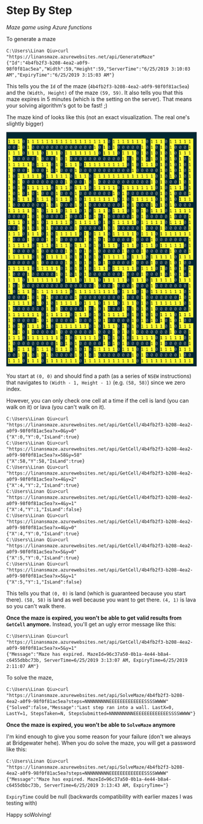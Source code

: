 # Step By Step

*Maze game using Azure functions*

To generate a maze

```
C:\Users\Linan Qiu>curl "https://linansmaze.azurewebsites.net/api/GenerateMaze"
{"Id":"4b4fb2f3-b208-4ea2-a0f9-98f0f81ac5ea","Width":59,"Height":59,"ServerTime":"6/25/2019 3:10:03 AM","ExpiryTime":"6/25/2019 3:15:03 AM"}
```

This tells you the `Id` of the maze (`4b4fb2f3-b208-4ea2-a0f9-98f0f81ac5ea`) and the `(Width, Height)` of the maze `(59, 59)`. It also tells you that this maze expires in 5 minutes (which is the setting on the server). That means your solving algorithm's got to be fast! ;)

The maze kind of looks like this (not an exact visualization. The real one's slightly bigger)

![mazescreenshot.png](mazescreenshot.png)

You start at `(0, 0)` and should find a path (as a series of `NSEW` instructions) that navigates to `(Width - 1, Height - 1)` (e.g. `(58, 58)`) since we zero index.

However, you can only check one cell at a time if the cell is land (you can walk on it) or lava (you can't walk on it).

```
C:\Users\Linan Qiu>curl "https://linansmaze.azurewebsites.net/api/GetCell/4b4fb2f3-b208-4ea2-a0f9-98f0f81ac5ea?x=0&y=0"
{"X":0,"Y":0,"IsLand":true}
C:\Users\Linan Qiu>curl "https://linansmaze.azurewebsites.net/api/GetCell/4b4fb2f3-b208-4ea2-a0f9-98f0f81ac5ea?x=58&y=58"
{"X":58,"Y":58,"IsLand":true}
C:\Users\Linan Qiu>curl "https://linansmaze.azurewebsites.net/api/GetCell/4b4fb2f3-b208-4ea2-a0f9-98f0f81ac5ea?x=4&y=2"
{"X":4,"Y":2,"IsLand":true}
C:\Users\Linan Qiu>curl "https://linansmaze.azurewebsites.net/api/GetCell/4b4fb2f3-b208-4ea2-a0f9-98f0f81ac5ea?x=4&y=1"
{"X":4,"Y":1,"IsLand":false}
C:\Users\Linan Qiu>curl "https://linansmaze.azurewebsites.net/api/GetCell/4b4fb2f3-b208-4ea2-a0f9-98f0f81ac5ea?x=4&y=0"
{"X":4,"Y":0,"IsLand":true}
C:\Users\Linan Qiu>curl "https://linansmaze.azurewebsites.net/api/GetCell/4b4fb2f3-b208-4ea2-a0f9-98f0f81ac5ea?x=5&y=0"
{"X":5,"Y":0,"IsLand":true}
C:\Users\Linan Qiu>curl "https://linansmaze.azurewebsites.net/api/GetCell/4b4fb2f3-b208-4ea2-a0f9-98f0f81ac5ea?x=5&y=1"
{"X":5,"Y":1,"IsLand":false}
```

This tells you that `(0, 0)` is land (which is guaranteed because you start there). `(58, 58)` is land as well because you want to get there. `(4, 1)` is lava so you can't walk there.

**Once the maze is expired, you won't be able to get valid results from `GetCell` anymore.** Instead, you'll get an ugly error message like this:

```
C:\Users\Linan Qiu>curl "https://linansmaze.azurewebsites.net/api/GetCell/4b4fb2f3-b208-4ea2-a0f9-98f0f81ac5ea?x=5&y=1"
{"Message":"Maze has expired. MazeId=96c37a50-0b1a-4e44-b8a4-c6455dbbc73b, ServerTime=6/25/2019 3:13:07 AM, ExpiryTime=6/25/2019 2:11:07 AM"}
```

To solve the maze,

```
C:\Users\Linan Qiu>curl "https://linansmaze.azurewebsites.net/api/SolveMaze/4b4fb2f3-b208-4ea2-a0f9-98f0f81ac5ea?steps=NNNNNNNNNEEEEEEEEEEEEESSSSWWWW"
{"Solved":false,"Message":"Last step ran into a wall. LastX=0, LastY=1, StepsTaken=N, StepsSubmitted=NNNNNNNNNEEEEEEEEEEEEESSSSWWWW"}
```

**Once the maze is expired, you won't be able to `SolveMaze` anymore**

I'm kind enough to give you some reason for your failure (don't we always at Bridgewater hehe). When you do solve the maze, you will get a password like this: 

```
C:\Users\Linan Qiu>curl "https://linansmaze.azurewebsites.net/api/SolveMaze/4b4fb2f3-b208-4ea2-a0f9-98f0f81ac5ea?steps=NNNNNNNNNEEEEEEEEEEEEESSSSWWWW"
{"Message":"Maze has expired. MazeId=96c37a50-0b1a-4e44-b8a4-c6455dbbc73b, ServerTime=6/25/2019 3:13:43 AM, ExpiryTime="}
```

`ExpiryTime` could be null (backwards compatibility with earlier mazes I was testing with)

Happy soWolving!
